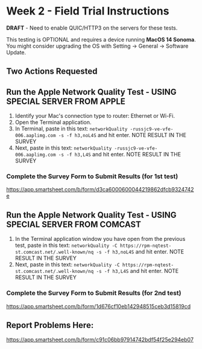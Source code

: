 # Week 2 - Field Trial Instructions

**DRAFT** - Need to enable QUIC/HTTP3 on the servers for these tests. 

This testing is OPTIONAL and requires a device running **MacOS 14 Sonoma**.
You might consider upgrading the OS with Setting -> General -> Software Update.

## Two Actions Requested

## Run the Apple Network Quality Test - USING SPECIAL SERVER FROM APPLE

1. Identify your Mac's connection type to router: Ethernet or Wi-Fi.
2. Open the Terminal application.
3. In Terminal, paste in this text: `networkQuality -russjc9-ve-vfe-006.aaplimg.com -s -f h3,noL4S` and hit enter.  NOTE RESULT IN THE SURVEY
4. Next, paste in this text: `networkQuality -russjc9-ve-vfe-006.aaplimg.com -s -f h3,L4S` and hit enter.  NOTE RESULT IN THE SURVEY

### Complete the Survey Form to Submit Results (for 1st test)
https://app.smartsheet.com/b/form/d3ca6000600044219862dfcb9324742e

## Run the Apple Network Quality Test - USING SPECIAL SERVER FROM COMCAST

1. In the Terminal application window you have open from the previous test, paste in this text: `networkQuality -C https://rpm-nqtest-st.comcast.net/.well-known/nq -s -f h3,noL4S` and hit enter. NOTE RESULT IN THE SURVEY
2. Next, paste in this text: `networkQuality -C https://rpm-nqtest-st.comcast.net/.well-known/nq -s -f h3,L4S` and hit enter. NOTE RESULT IN THE SURVEY

### Complete the Survey Form to Submit Results (for 2nd test)
https://app.smartsheet.com/b/form/1d676cf10eb142948515ceb3d15819cd

## Report Problems Here: 
https://app.smartsheet.com/b/form/c91c06bb97914742bdf54f25e294eb07
